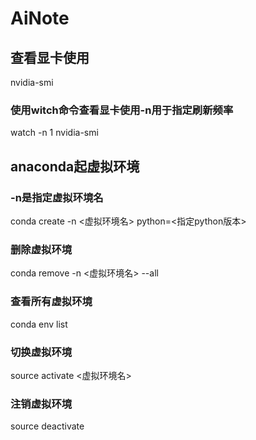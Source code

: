 # AiNote


## 查看显卡使用
nvidia-smi
### 使用witch命令查看显卡使用-n用于指定刷新频率
watch -n 1 nvidia-smi


## anaconda起虚拟环境 
### -n是指定虚拟环境名
conda create -n <虚拟环境名> python=<指定python版本>
### 删除虚拟环境
conda remove -n <虚拟环境名> --all
### 查看所有虚拟环境
conda env list
### 切换虚拟环境
source activate <虚拟环境名>
### 注销虚拟环境
source deactivate

